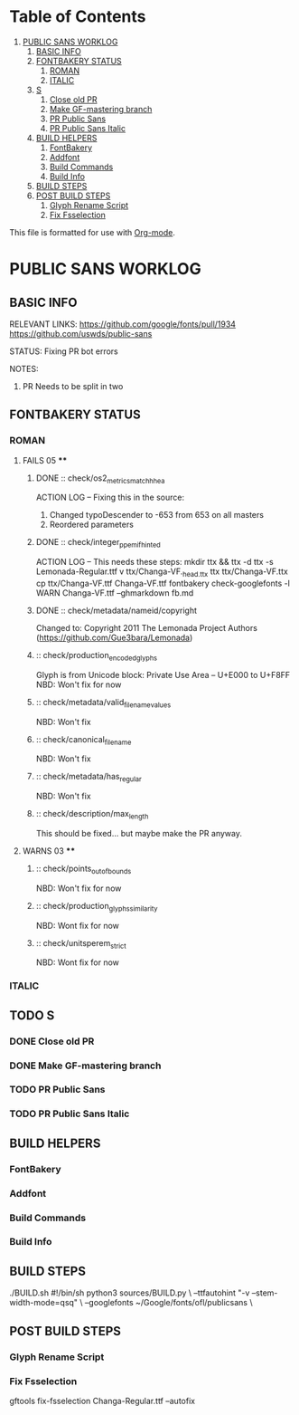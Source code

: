
# Table of Contents

1.  [PUBLIC SANS WORKLOG](#org1788c6c)
    1.  [BASIC INFO](#org9a19068)
    2.  [FONTBAKERY STATUS](#org487908e)
        1.  [ROMAN](#org942d221)
        2.  [ITALIC](#org8ed5b39)
    3.  [S](#orgef99eb7)
        1.  [Close old PR](#org507cd35)
        2.  [Make GF-mastering branch](#org8dbf3f9)
        3.  [PR Public Sans](#org61e150d)
        4.  [PR Public Sans Italic](#orgbd4fbdd)
    4.  [BUILD HELPERS](#orged65776)
        1.  [FontBakery](#org932f3b0)
        2.  [Addfont](#orgb26ae80)
        3.  [Build Commands](#org0fd3b81)
        4.  [Build Info](#orga6a23d3)
    5.  [BUILD STEPS](#orgb4ba37a)
    6.  [POST BUILD STEPS](#org92cddaf)
        1.  [Glyph Rename Script](#org2bc5fd1)
        2.  [Fix Fsselection](#org8fdb9d2)

This file is formatted for use with [Org-mode](https://en.wikipedia.org/wiki/Org-mode).


<a id="org1788c6c"></a>

# PUBLIC SANS WORKLOG


<a id="org9a19068"></a>

## BASIC INFO

RELEVANT LINKS:
    <https://github.com/google/fonts/pull/1934>
    <https://github.com/uswds/public-sans>

STATUS:
    Fixing PR bot errors

NOTES:

1.  PR Needs to be split in two


<a id="org487908e"></a>

## FONTBAKERY STATUS


<a id="org942d221"></a>

### ROMAN

1.  FAILS 05 **\*\***

    1.  DONE :: check/os2<sub>metrics</sub><sub>match</sub><sub>hhea</sub>
    
        ACTION LOG &#x2013; Fixing this in the source:
        
        1.  Changed typoDescender to -653 from 653 on all masters
        2.  Reordered parameters
    
    2.  DONE :: check/integer<sub>ppem</sub><sub>if</sub><sub>hinted</sub>
    
        ACTION LOG &#x2013; This needs these steps:
            mkdir ttx && ttx -d ttx -s Lemonada-Regular.ttf
            v ttx/Changa-VF.<sub>h</sub><sub>e</sub><sub>a</sub><sub>d.ttx</sub>
            ttx ttx/Changa-VF.ttx
            cp ttx/Changa-VF.ttf Changa-VF.ttf
            fontbakery check-googlefonts -l WARN Changa-VF.ttf &#x2013;ghmarkdown fb.md
    
    3.  DONE :: check/metadata/nameid/copyright
    
        Changed to:
        Copyright 2011 The Lemonada Project Authors (<https://github.com/Gue3bara/Lemonada>)
    
    4.  :: check/production<sub>encoded</sub><sub>glyphs</sub>
    
        Glyph is from Unicode block: Private Use Area &#x2013; U+E000 to U+F8FF
        NBD: Won't fix for now
    
    5.  :: check/metadata/valid<sub>filename</sub><sub>values</sub>
    
        NBD: Won't fix
    
    6.  :: check/canonical<sub>filename</sub>
    
        NBD: Won't fix
    
    7.  :: check/metadata/has<sub>regular</sub>
    
        NBD: Won't fix
    
    8.  :: check/description/max<sub>length</sub>
    
        This should be fixed&#x2026; but maybe make the PR anyway.

2.  WARNS 03 **\*\***

    1.  :: check/points<sub>out</sub><sub>of</sub><sub>bounds</sub>
    
        NBD: Won't fix for now
    
    2.  :: check/production<sub>glyphs</sub><sub>similarity</sub>
    
        NBD: Wont fix for now
    
    3.  :: check/unitsperem<sub>strict</sub>
    
        NBD: Wont fix for now


<a id="org8ed5b39"></a>

### ITALIC


<a id="orgef99eb7"></a>

## TODO S


<a id="org507cd35"></a>

### DONE Close old PR


<a id="org8dbf3f9"></a>

### DONE Make GF-mastering branch


<a id="org61e150d"></a>

### TODO PR Public Sans


<a id="orgbd4fbdd"></a>

### TODO PR Public Sans Italic


<a id="orged65776"></a>

## BUILD HELPERS


<a id="org932f3b0"></a>

### FontBakery


<a id="orgb26ae80"></a>

### Addfont


<a id="org0fd3b81"></a>

### Build Commands


<a id="orga6a23d3"></a>

### Build Info


<a id="orgb4ba37a"></a>

## BUILD STEPS

./BUILD.sh
    #!/bin/sh
    python3 sources/BUILD.py \\
    &#x2013;ttfautohint "-v &#x2013;stem-width-mode=qsq" \\
    &#x2013;googlefonts ~/Google/fonts/ofl/publicsans \\


<a id="org92cddaf"></a>

## POST BUILD STEPS


<a id="org2bc5fd1"></a>

### Glyph Rename Script


<a id="org8fdb9d2"></a>

### Fix Fsselection

gftools fix-fsselection Changa-Regular.ttf &#x2013;autofix

